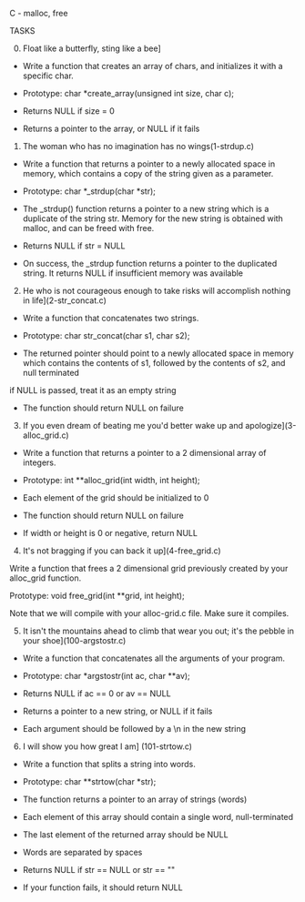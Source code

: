 C - malloc, free
		

		
TASKS
		

		
0. Float like a butterfly, sting like a bee]
		
- Write a function that creates an array of chars, and initializes it with a specific char.
				
- Prototype: char *create_array(unsigned int size, char c);
		
- Returns NULL if size = 0
		
- Returns a pointer to the array, or NULL if it fails
		

		
1. The woman who has no imagination has no wings(1-strdup.c)
	
- Write a function that returns a pointer to a newly allocated space in memory, which contains a copy of the string given as a parameter.
		
- Prototype: char *_strdup(char *str);
		
- The _strdup() function returns a pointer to a new string which is a duplicate of the string str. Memory for the new string is obtained with malloc, and can be freed with free.
		
- Returns NULL if str = NULL
		
- On success, the _strdup function returns a pointer to the duplicated string. It returns NULL if insufficient memory was available
		

		
2. He who is not courageous enough to take risks will accomplish nothing in life](2-str_concat.c)
		
- Write a function that concatenates two strings.
		
- Prototype: char str_concat(char s1, char s2);
		
- The returned pointer should point to a newly allocated space in memory which contains the contents of s1, followed by the contents of s2, and null terminated
		
if NULL is passed, treat it as an empty string
		
- The function should return NULL on failure

		
3. If you even dream of beating me you'd better wake up and apologize](3-alloc_grid.c)
		
- Write a function that returns a pointer to a 2 dimensional array of integers.
				
- Prototype: int **alloc_grid(int width, int height);
		
- Each element of the grid should be initialized to 0
		
- The function should return NULL on failure
		
- If width or height is 0 or negative, return NULL

		
4. It's not bragging if you can back it up](4-free_grid.c)
		
Write a function that frees a 2 dimensional grid previously created by your alloc_grid function.
		
Prototype: void free_grid(int **grid, int height);
		
Note that we will compile with your alloc-grid.c file. Make sure it compiles.
		

		
5. It isn't the mountains ahead to climb that wear you out; it's the pebble in your shoe](100-argstostr.c)
				
- Write a function that concatenates all the arguments of your program.
		
- Prototype: char *argstostr(int ac, char **av);
		
- Returns NULL if ac == 0 or av == NULL
		
- Returns a pointer to a new string, or NULL if it fails
		
- Each argument should be followed by a \n in the new string  
		

		
6. I will show you how great I am] (101-strtow.c)
		
- Write a function that splits a string into words.
		
- Prototype: char **strtow(char *str);
		
- The function returns a pointer to an array of strings (words)
		
- Each element of this array should contain a single word, null-terminated
		
- The last element of the returned array should be NULL
		
- Words are separated by spaces
		
- Returns NULL if str == NULL or str == ""
		
- If your function fails, it should return NULL


